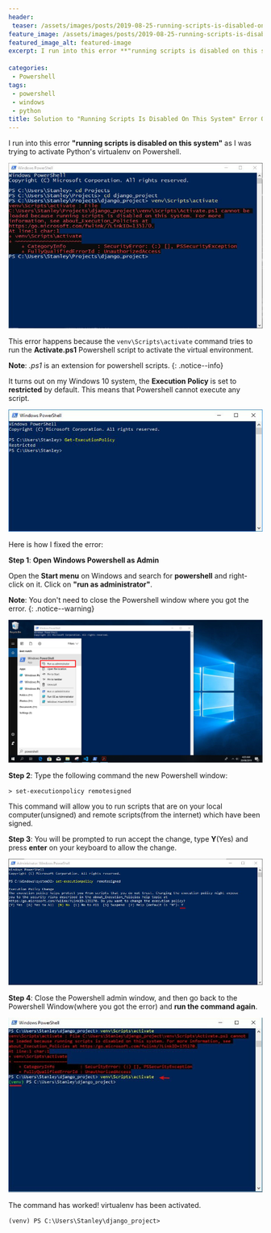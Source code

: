 ```yaml
---
header:
 teaser: /assets/images/posts/2019-08-25-running-scripts-is-disabled-on-this-system-powershell/featured-image.jpg
feature_image: /assets/images/posts/2019-08-25-running-scripts-is-disabled-on-this-system-powershell/featured-image.jpg
featured_image_alt: featured-image
excerpt: I run into this error **"running scripts is disabled on this system"**  as I was trying to activate

categories:
 - Powershell
tags:
 - powershell
 - windows
 - python
title: Solution to "Running Scripts Is Disabled On This System" Error On Powershell
---
```


I run into this error **"running scripts is disabled on this system"**  as I was trying to activate  Python's virtualenv on Powershell.

 ![running scripts disabled](/assets/images/posts/2019-08-25-running-scripts-is-disabled-on-this-system-powershell/error.jpg)

This error happens because the `venv\Scripts\activate` command tries to run the **Activate.ps1** Powershell script to activate the virtual environment. 

**Note**: *.ps1* is an extension for powershell scripts.
{: .notice--info}

It turns out on my Windows 10 system, the **Execution Policy** is set to **restricted** by default. This means that Powershell cannot execute any script. 

 ![get execution policy](/assets/images/posts/2019-08-25-running-scripts-is-disabled-on-this-system-powershell/get-execution-policy.jpg)

Here is how I fixed the error:

**Step 1**: **Open Windows Powershell as Admin**

Open the **Start menu** on Windows and search for **powershell** and right-click on it. Click on **"run as administrator"**. 

**Note**: You don't need to close the Powershell window where you got the error.
{: .notice--warning}

 ![get execution policy](/assets/images/posts/2019-08-25-running-scripts-is-disabled-on-this-system-powershell/powershell-admin.jpg)

**Step 2**: Type the following command the new Powershell window:

```
> set-executionpolicy remotesigned
```

This command will allow you to run scripts that are on your local computer(unsigned) and remote scripts(from the internet) which have been signed.

**Step 3**: You will be prompted to run accept the change, type **Y**(Yes) and press **enter** on your keyboard to allow the change.

 ![execution policy change](/assets/images/posts/2019-08-25-running-scripts-is-disabled-on-this-system-powershell/execution-policy-change.jpg)


**Step 4**: Close the Powershell admin window, and then go back to the Powershell Window(where you got the error)  and **run the command again**.

 ![virtualenv works](/assets/images/posts/2019-08-25-running-scripts-is-disabled-on-this-system-powershell/virtualenv-works.jpg)


The command has worked! virtualenv has been activated.
```
(venv) PS C:\Users\Stanley\django_project>
```